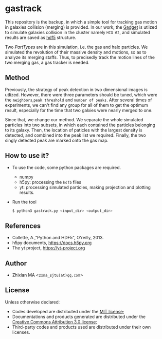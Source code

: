 # gastrack

This repository is the backup, in which a simple tool for tracking gas motion in galaxies collision (merging) is provided. In our work, the [Gadget](http://www.gadgetcode.org/) is utlized to simulate galaxies collision in the cluster namely `HCG 62`, and simulated results are saved as [hdf5](https://support.hdfgroup.org/HDF5/) structure. 

Two *PartTypes* are in this simulation, i.e. the gas and halo particles. We simulated the revolution of their massive density and motions, 
so as to analyze its merging staffs. Thus, to precisedly track the motion lines of the two merging gas, a gas tracker is needed.

## Method
Previously, the strategy of peak detection in two dimensional images is utlized. However, there were three parameters should be tuned, which were the `neighbors`,`peak threshold` and `number of peaks`. After several times of experiments, we can't find any group for all of them to get the optimum result, especially for the time that two galxies were nearly merged to one.

Since that, we change our method. We separate the whole simulated particles into two subsets, in which each contained the particles belonging to its galaxy. Then, the location of paticles with the largest density is detected, and combined into the peak list we required. Finally, the two singly detected peak are marked onto the gas map. 

## How to use it?
- To use the code, some python packages are required. 
  - numpy
  - h5py: processing the `hdf5` files
  - yt: processing simulated particles, making projection and plotting results.

- Run the tool
  ```sh
  $ python3 gastrack.py <input_dir> <output_dir>
  ```

## References
- Collette, A.,"Python and HDF5", O'reilly, 2013.
- h5py documents, https://docs.h5py.org
- The yt project, https://yt-project.org

## Author
- Zhixian MA <`zxma_sjtu(at)qq.com`>

## License
Unless otherwise declared:

- Codes developed are distributed under the [MIT license](https://opensource.org/licenses/mit-license.php);
- Documentations and products generated are distributed under the [Creative Commons Attribution 3.0 license](https://creativecommons.org/licenses/by/3.0/us/deed.en_US);
- Third-party codes and products used are distributed under their own licenses.
